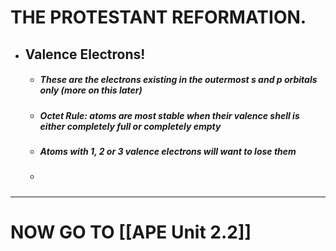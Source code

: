 #                    THE PROTESTANT REFORMATION.  


- ## **Valence Electrons!**
	- #####  These are the electrons existing in the outermost s and p orbitals only (more on this later)
	- ##### Octet Rule: atoms are most stable when their valence shell is either completely full or completely empty
	- ##### Atoms with 1, 2 or 3 valence electrons will want to lose them
	- #####

----

# NOW GO TO [[APE Unit 2.2]]